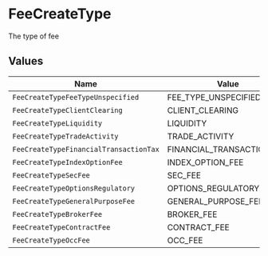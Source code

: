 # FeeCreateType

The type of fee


## Values

| Name                                   | Value                                  |
| -------------------------------------- | -------------------------------------- |
| `FeeCreateTypeFeeTypeUnspecified`      | FEE_TYPE_UNSPECIFIED                   |
| `FeeCreateTypeClientClearing`          | CLIENT_CLEARING                        |
| `FeeCreateTypeLiquidity`               | LIQUIDITY                              |
| `FeeCreateTypeTradeActivity`           | TRADE_ACTIVITY                         |
| `FeeCreateTypeFinancialTransactionTax` | FINANCIAL_TRANSACTION_TAX              |
| `FeeCreateTypeIndexOptionFee`          | INDEX_OPTION_FEE                       |
| `FeeCreateTypeSecFee`                  | SEC_FEE                                |
| `FeeCreateTypeOptionsRegulatory`       | OPTIONS_REGULATORY                     |
| `FeeCreateTypeGeneralPurposeFee`       | GENERAL_PURPOSE_FEE                    |
| `FeeCreateTypeBrokerFee`               | BROKER_FEE                             |
| `FeeCreateTypeContractFee`             | CONTRACT_FEE                           |
| `FeeCreateTypeOccFee`                  | OCC_FEE                                |